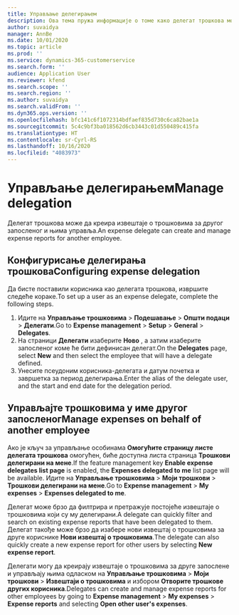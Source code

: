 ```yaml
---
title: Управљање делегирањем
description: Ова тема пружа информације о томе како делегат трошкова може да креира извештаје о трошковима за другог запосленог и њима управља.
author: suvaidya
manager: AnnBe
ms.date: 10/01/2020
ms.topic: article
ms.prod: ''
ms.service: dynamics-365-customerservice
ms.search.form: ''
audience: Application User
ms.reviewer: kfend
ms.search.scope: ''
ms.search.region: ''
ms.author: suvaidya
ms.search.validFrom: ''
ms.dyn365.ops.version: ''
ms.openlocfilehash: bfc141c6f1072314bdfaef835d730c6ca82bae1a
ms.sourcegitcommit: 5c4c9bf3ba018562d6cb3443c01d550489c415fa
ms.translationtype: HT
ms.contentlocale: sr-Cyrl-RS
ms.lasthandoff: 10/16/2020
ms.locfileid: "4083973"
---
```

# <a name="manage-delegation"></a><span data-ttu-id="1acdf-103">Управљање делегирањем</span><span class="sxs-lookup"><span data-stu-id="1acdf-103">Manage delegation</span></span>
<span data-ttu-id="1acdf-104">Делегат трошкова може да креира извештаје о трошковима за другог запосленог и њима управља.</span><span class="sxs-lookup"><span data-stu-id="1acdf-104">An expense delegate can create and manage expense reports for another employee.</span></span>

## <a name="configuring-expense-delegation"></a><span data-ttu-id="1acdf-105">Конфигурисање делегирања трошкова</span><span class="sxs-lookup"><span data-stu-id="1acdf-105">Configuring expense delegation</span></span>

<span data-ttu-id="1acdf-106">Да бисте поставили корисника као делегата трошкова, извршите следеће кораке.</span><span class="sxs-lookup"><span data-stu-id="1acdf-106">To set up a user as an expense delegate, complete the following steps.</span></span> 
1. <span data-ttu-id="1acdf-107">Идите на **Управљање трошковима** > **Подешавање** > **Општи подаци** > **Делегати**.</span><span class="sxs-lookup"><span data-stu-id="1acdf-107">Go to **Expense management** > **Setup** > **General** > **Delegates**.</span></span> 
2. <span data-ttu-id="1acdf-108">На страници **Делегати** изаберите **Ново** , а затим изаберите запосленог коме ће бити дефинисан делегат.</span><span class="sxs-lookup"><span data-stu-id="1acdf-108">On the **Delegates** page, select **New** and then select the employee that will have a delegate defined.</span></span> 
3. <span data-ttu-id="1acdf-109">Унесите псеудоним корисника-делегата и датум почетка и завршетка за период делегирања.</span><span class="sxs-lookup"><span data-stu-id="1acdf-109">Enter the alias of the delegate user, and the start and end date for the delegation period.</span></span>

## <a name="manage-expenses-on-behalf-of-another-employee"></a><span data-ttu-id="1acdf-110">Управљајте трошковима у име другог запосленог</span><span class="sxs-lookup"><span data-stu-id="1acdf-110">Manage expenses on behalf of another employee</span></span>

<span data-ttu-id="1acdf-111">Ако је кључ за управљање особинама **Омогућите страницу листе делегата трошкова** омогућен, биће доступна листа страница **Трошкови делегирани на мене**.</span><span class="sxs-lookup"><span data-stu-id="1acdf-111">If the feature management key **Enable expense delegates list page** is enabled, the **Expenses delegated to me** list page will be available.</span></span> <span data-ttu-id="1acdf-112">Идите на **Управљање трошковима** > **Моји трошкови** > **Трошкови делегирани на мене**.</span><span class="sxs-lookup"><span data-stu-id="1acdf-112">Go to **Expense management** > **My expenses** > **Expenses delegated to me**.</span></span>

<span data-ttu-id="1acdf-113">Делегат може брзо да филтрира и претражује постојеће извештаје о трошковима који су му делегирани.</span><span class="sxs-lookup"><span data-stu-id="1acdf-113">A delegate can quickly filter and search on existing expense reports that have been delegated to them.</span></span> <span data-ttu-id="1acdf-114">Делегат такође може брзо да изабере нови извештај о трошковима за друге кориснике **Нови извештај о трошковима**.</span><span class="sxs-lookup"><span data-stu-id="1acdf-114">The delegate can also quickly create a new expense report for other users by selecting **New expense report**.</span></span>

<span data-ttu-id="1acdf-115">Делегати могу да креирају извештаје о трошковима за друге запослене и управљају њима одласком на **Управљање трошковима** > **Моји трошкови** > **Извештаји о трошковима** и избором **Отворите трошкове других корисника**.</span><span class="sxs-lookup"><span data-stu-id="1acdf-115">Delegates can create and manage expense reports for other employees by going to **Expense management** > **My expenses** > **Expense reports** and selecting **Open other user's expenses**.</span></span>
